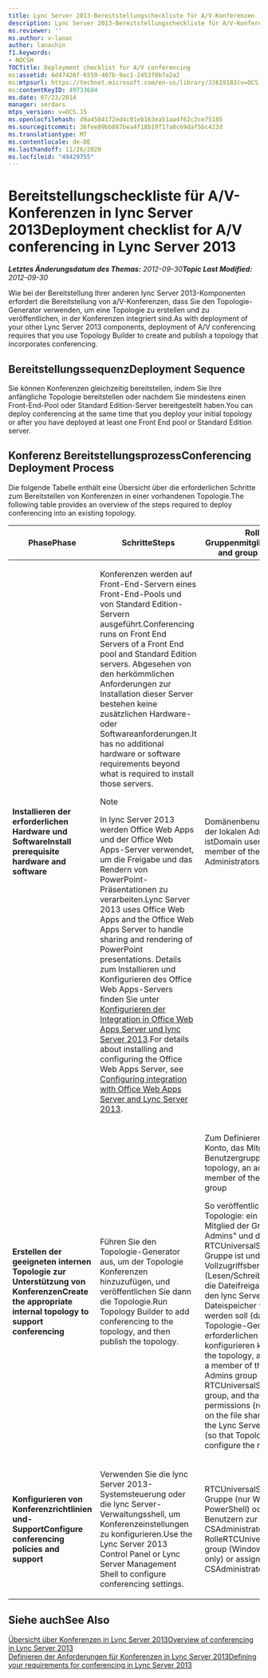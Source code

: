 ```yaml
---
title: Lync Server 2013-Bereitstellungscheckliste für A/V-Konferenzen
description: Lync Server 2013-Bereitstellungscheckliste für A/V-Konferenzen.
ms.reviewer: ''
ms.author: v-lanac
author: lanachin
f1.keywords:
- NOCSH
TOCTitle: Deployment checklist for A/V conferencing
ms:assetid: 6d47426f-6559-407b-9ac1-2453f0b7a2a2
ms:mtpsurl: https://technet.microsoft.com/en-us/library/JJ619183(v=OCS.15)
ms:contentKeyID: 49733684
ms.date: 07/23/2014
manager: serdars
mtps_version: v=OCS.15
ms.openlocfilehash: d9a4584172ed4c01eb163ea51aa4f62c2ce75185
ms.sourcegitcommit: 36fee89bb887bea4f18b19f17a8c69daf5bc423d
ms.translationtype: MT
ms.contentlocale: de-DE
ms.lasthandoff: 11/26/2020
ms.locfileid: "49429755"
---
```

# <a name="deployment-checklist-for-av-conferencing-in-lync-server-2013"></a><span data-ttu-id="0876e-103">Bereitstellungscheckliste für A/V-Konferenzen in lync Server 2013</span><span class="sxs-lookup"><span data-stu-id="0876e-103">Deployment checklist for A/V conferencing in Lync Server 2013</span></span>

<div data-xmlns="http://www.w3.org/1999/xhtml">

<div class="topic" data-xmlns="http://www.w3.org/1999/xhtml" data-msxsl="urn:schemas-microsoft-com:xslt" data-cs="https://msdn.microsoft.com/">

<div data-asp="https://msdn2.microsoft.com/asp">



</div>

<div id="mainSection">

<div id="mainBody"><span data-ttu-id="0876e-104">

<span> </span></span><span class="sxs-lookup"><span data-stu-id="0876e-104">

<span> </span></span></span>

<span data-ttu-id="0876e-105">_**Letztes Änderungsdatum des Themas:** 2012-09-30_</span><span class="sxs-lookup"><span data-stu-id="0876e-105">_**Topic Last Modified:** 2012-09-30_</span></span>

<span data-ttu-id="0876e-106">Wie bei der Bereitstellung Ihrer anderen lync Server 2013-Komponenten erfordert die Bereitstellung von a/V-Konferenzen, dass Sie den Topologie-Generator verwenden, um eine Topologie zu erstellen und zu veröffentlichen, in der Konferenzen integriert sind.</span><span class="sxs-lookup"><span data-stu-id="0876e-106">As with deployment of your other Lync Server 2013 components, deployment of A/V conferencing requires that you use Topology Builder to create and publish a topology that incorporates conferencing.</span></span>

<div>

## <a name="deployment-sequence"></a><span data-ttu-id="0876e-107">Bereitstellungssequenz</span><span class="sxs-lookup"><span data-stu-id="0876e-107">Deployment Sequence</span></span>

<span data-ttu-id="0876e-108">Sie können Konferenzen gleichzeitig bereitstellen, indem Sie Ihre anfängliche Topologie bereitstellen oder nachdem Sie mindestens einen Front-End-Pool oder Standard Edition-Server bereitgestellt haben.</span><span class="sxs-lookup"><span data-stu-id="0876e-108">You can deploy conferencing at the same time that you deploy your initial topology or after you have deployed at least one Front End pool or Standard Edition server.</span></span>

</div>

<div>

## <a name="conferencing-deployment-process"></a><span data-ttu-id="0876e-109">Konferenz Bereitstellungsprozess</span><span class="sxs-lookup"><span data-stu-id="0876e-109">Conferencing Deployment Process</span></span>

<span data-ttu-id="0876e-110">Die folgende Tabelle enthält eine Übersicht über die erforderlichen Schritte zum Bereitstellen von Konferenzen in einer vorhandenen Topologie.</span><span class="sxs-lookup"><span data-stu-id="0876e-110">The following table provides an overview of the steps required to deploy conferencing into an existing topology.</span></span>


<table>
<colgroup>
<col style="width: 25%" />
<col style="width: 25%" />
<col style="width: 25%" />
<col style="width: 25%" />
</colgroup>
<thead>
<tr class="header">
<th><span data-ttu-id="0876e-111">Phase</span><span class="sxs-lookup"><span data-stu-id="0876e-111">Phase</span></span></th>
<th><span data-ttu-id="0876e-112">Schritte</span><span class="sxs-lookup"><span data-stu-id="0876e-112">Steps</span></span></th>
<th><span data-ttu-id="0876e-113">Rollen und Gruppenmitgliedschaften</span><span class="sxs-lookup"><span data-stu-id="0876e-113">Roles and group memberships</span></span></th>
<th><span data-ttu-id="0876e-114">Dokumentation</span><span class="sxs-lookup"><span data-stu-id="0876e-114">Documentation</span></span></th>
</tr>
</thead>
<tbody>
<tr class="odd">
<td><p><span data-ttu-id="0876e-115"><strong>Installieren der erforderlichen Hardware und Software</strong></span><span class="sxs-lookup"><span data-stu-id="0876e-115"><strong>Install prerequisite hardware and software</strong></span></span></p></td>
<td><p><span data-ttu-id="0876e-116">Konferenzen werden auf Front-End-Servern eines Front-End-Pools und von Standard Edition-Servern ausgeführt.</span><span class="sxs-lookup"><span data-stu-id="0876e-116">Conferencing runs on Front End Servers of a Front End pool and Standard Edition servers.</span></span> <span data-ttu-id="0876e-117">Abgesehen von den herkömmlichen Anforderungen zur Installation dieser Server bestehen keine zusätzlichen Hardware- oder Softwareanforderungen.</span><span class="sxs-lookup"><span data-stu-id="0876e-117">It has no additional hardware or software requirements beyond what is required to install those servers.</span></span></p>
<div>

> [!NOTE]  
> <span data-ttu-id="0876e-118">In lync Server 2013 werden Office Web Apps und der Office Web Apps-Server verwendet, um die Freigabe und das Rendern von PowerPoint-Präsentationen zu verarbeiten.</span><span class="sxs-lookup"><span data-stu-id="0876e-118">Lync Server 2013 uses Office Web Apps and the Office Web Apps Server to handle sharing and rendering of PowerPoint presentations.</span></span> <span data-ttu-id="0876e-119">Details zum Installieren und Konfigurieren des Office Web Apps-Servers finden Sie unter <A href="lync-server-2013-enabling-office-web-apps-server-and-lync-server-2013.md">Konfigurieren der Integration in Office Web Apps Server und lync Server 2013</A>.</span><span class="sxs-lookup"><span data-stu-id="0876e-119">For details about installing and configuring the Office Web Apps Server, see <A href="lync-server-2013-enabling-office-web-apps-server-and-lync-server-2013.md">Configuring integration with Office Web Apps Server and Lync Server 2013</A>.</span></span>


</div></td>
<td><p><span data-ttu-id="0876e-120">Domänenbenutzer, der Mitglied der lokalen Administratorgruppe ist</span><span class="sxs-lookup"><span data-stu-id="0876e-120">Domain user who is a member of the local Administrators group</span></span></p></td>
<td><p><span data-ttu-id="0876e-121"><a href="lync-server-2013-supported-hardware.md">Unterstützte Hardware für lync Server 2013</a> in der Dokumentation zur Unterstützung</span><span class="sxs-lookup"><span data-stu-id="0876e-121"><a href="lync-server-2013-supported-hardware.md">Supported hardware for Lync Server 2013</a> in the Supportability documentation</span></span></p>
<p><span data-ttu-id="0876e-122"><a href="lync-server-2013-server-software-and-infrastructure-support.md">Unterstützung für Server Software und-Infrastruktur in lync Server 2013</a> in der Dokumentation zur Unterstützung</span><span class="sxs-lookup"><span data-stu-id="0876e-122"><a href="lync-server-2013-server-software-and-infrastructure-support.md">Server software and infrastructure support in Lync Server 2013</a> in the Supportability documentation</span></span></p>
<p><span data-ttu-id="0876e-123"><a href="lync-server-2013-determining-your-system-requirements.md">Ermitteln der Systemanforderungen für lync Server 2013</a> in der Planungsdokumentation</span><span class="sxs-lookup"><span data-stu-id="0876e-123"><a href="lync-server-2013-determining-your-system-requirements.md">Determining your system requirements for Lync Server 2013</a> in the Planning documentation.</span></span></p>
<p><span data-ttu-id="0876e-124"><a href="lync-server-2013-technical-requirements-for-archiving.md">Technische Voraussetzungen für die Archivierung in lync Server 2013</a> in der Planungsdokumentation.</span><span class="sxs-lookup"><span data-stu-id="0876e-124"><a href="lync-server-2013-technical-requirements-for-archiving.md">Technical requirements for Archiving in Lync Server 2013</a> in the Planning documentation.</span></span></p></td>
</tr>
<tr class="even">
<td><p><span data-ttu-id="0876e-125"><strong>Erstellen der geeigneten internen Topologie zur Unterstützung von Konferenzen</strong></span><span class="sxs-lookup"><span data-stu-id="0876e-125"><strong>Create the appropriate internal topology to support conferencing</strong></span></span></p></td>
<td><p><span data-ttu-id="0876e-126">Führen Sie den Topologie-Generator aus, um der Topologie Konferenzen hinzuzufügen, und veröffentlichen Sie dann die Topologie.</span><span class="sxs-lookup"><span data-stu-id="0876e-126">Run Topology Builder to add conferencing to the topology, and then publish the topology.</span></span></p></td>
<td><p><span data-ttu-id="0876e-127">Zum Definieren einer Topologie: Konto, das Mitglied der lokalen Benutzergruppe ist</span><span class="sxs-lookup"><span data-stu-id="0876e-127">To define a topology, an account that is a member of the local Users group</span></span></p>
<p><span data-ttu-id="0876e-128">So veröffentlichen Sie die Topologie: ein Konto, das ein Mitglied der Gruppe "Domänen-Admins" und der RTCUniversalServerAdmins-Gruppe ist und das Vollzugriffsberechtigungen (Lesen/Schreiben/ändern) für die Dateifreigabe hat, die für den lync Server 2013-Dateispeicher verwendet werden soll (damit der Topologie-Generator die erforderlichen DACLs konfigurieren kann)</span><span class="sxs-lookup"><span data-stu-id="0876e-128">To publish the topology, an account that is a member of the Domain Admins group and RTCUniversalServerAdmins group, and that has full control permissions (read/write/modify) on the file share to be used for the Lync Server 2013 file store (so that Topology Builder can configure the required DACLs)</span></span></p></td>
<td><p><span data-ttu-id="0876e-129"><a href="lync-server-2013-define-and-configure-a-topology-in-topology-builder.md">Definieren und konfigurieren Sie eine Topologie im Topologie-Generator für lync Server 2013</a> in der Bereitstellungsdokumentation.</span><span class="sxs-lookup"><span data-stu-id="0876e-129"><a href="lync-server-2013-define-and-configure-a-topology-in-topology-builder.md">Define and configure a topology in Topology Builder for Lync Server 2013</a> in the Deployment documentation.</span></span></p></td>
</tr>
<tr class="odd">
<td><p><span data-ttu-id="0876e-130"><strong>Konfigurieren von Konferenzrichtlinien und-Support</strong></span><span class="sxs-lookup"><span data-stu-id="0876e-130"><strong>Configure conferencing policies and support</strong></span></span></p></td>
<td><p><span data-ttu-id="0876e-131">Verwenden Sie die lync Server 2013-Systemsteuerung oder die lync Server-Verwaltungsshell, um Konferenzeinstellungen zu konfigurieren.</span><span class="sxs-lookup"><span data-stu-id="0876e-131">Use the Lync Server 2013 Control Panel or Lync Server Management Shell to configure conferencing settings.</span></span></p></td>
<td><p><span data-ttu-id="0876e-132">RTCUniversalServerAdmins-Gruppe (nur Windows PowerShell) oder Zuweisen von Benutzern zur []-oder CSAdministrator-Rolle</span><span class="sxs-lookup"><span data-stu-id="0876e-132">RTCUniversalServerAdmins group (Windows PowerShell only) or assign users to the [] or CSAdministrator role</span></span></p></td>
<td><p><span data-ttu-id="0876e-133"><a href="lync-server-2013-conferencing-policies.md">Konferenzrichtlinien in lync Server 2013</a> in der Betriebsdokumentation.</span><span class="sxs-lookup"><span data-stu-id="0876e-133"><a href="lync-server-2013-conferencing-policies.md">Conferencing policies in Lync Server 2013</a> in the Operations documentation.</span></span></p></td>
</tr>
</tbody>
</table>


</div>

<div>

## <a name="see-also"></a><span data-ttu-id="0876e-134">Siehe auch</span><span class="sxs-lookup"><span data-stu-id="0876e-134">See Also</span></span>


[<span data-ttu-id="0876e-135">Übersicht über Konferenzen in Lync Server 2013</span><span class="sxs-lookup"><span data-stu-id="0876e-135">Overview of conferencing in Lync Server 2013</span></span>](lync-server-2013-overview-of-conferencing.md)  
[<span data-ttu-id="0876e-136">Definieren der Anforderungen für Konferenzen in Lync Server 2013</span><span class="sxs-lookup"><span data-stu-id="0876e-136">Defining your requirements for conferencing in Lync Server 2013</span></span>](lync-server-2013-defining-your-requirements-for-conferencing.md)  
  

<span data-ttu-id="0876e-137"></div>

</div>

<span> </span>

</div>

</div>

</span><span class="sxs-lookup"><span data-stu-id="0876e-137"></div>

</div>

<span> </span>

</div>

</div>

</span></span></div>

